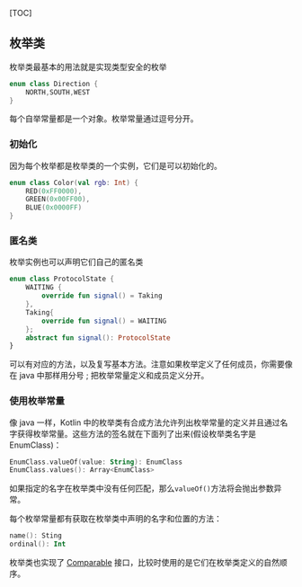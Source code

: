[TOC]

## 枚举类

枚举类最基本的用法就是实现类型安全的枚举

```kotlin
enum class Direction {
	NORTH,SOUTH,WEST
}
```

每个自举常量都是一个对象。枚举常量通过逗号分开。

### 初始化
因为每个枚举都是枚举类的一个实例，它们是可以初始化的。

```kotlin
enum class Color(val rgb: Int) {
	RED(0xFF0000),
	GREEN(0x00FF00),
	BLUE(0x0000FF)
}
```

### 匿名类
枚举实例也可以声明它们自己的匿名类

```kotlin
enum class ProtocolState {
	WAITING {
		override fun signal() = Taking
	},
	Taking{
		override fun signal() = WAITING
	};
	abstract fun signal(): ProtocolState
}
```

可以有对应的方法，以及复写基本方法。注意如果枚举定义了任何成员，你需要像在 java 中那样用分号 ; 把枚举常量定义和成员定义分开。

### 使用枚举常量
像 java 一样，Kotlin 中的枚举类有合成方法允许列出枚举常量的定义并且通过名字获得枚举常量。这些方法的签名就在下面列了出来(假设枚举类名字是 EnumClass)：

```kotlin
EnumClass.valueOf(value: String): EnumClass
EnumClass.values(): Array<EnumClass>
```

如果指定的名字在枚举类中没有任何匹配，那么`valueOf()`方法将会抛出参数异常。

每个枚举常量都有获取在枚举类中声明的名字和位置的方法：

```kotlin
name(): Sting
ordinal(): Int
```

枚举类也实现了 [Comparable](http://kotlinlang.org/api/latest/jvm/stdlib/kotlin/-comparable/index.html) 接口，比较时使用的是它们在枚举类定义的自然顺序。

